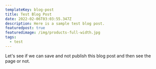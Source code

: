 ```yaml
---
templateKey: blog-post
title: Test Blog Post
date: 2022-02-06T03:03:55.347Z
description: Here is a sample test blog post.
featuredpost: true
featuredimage: /img/products-full-width.jpg
tags:
  - test
---
```

Let's see if we can save and not publish this blog post and then see the page or not.